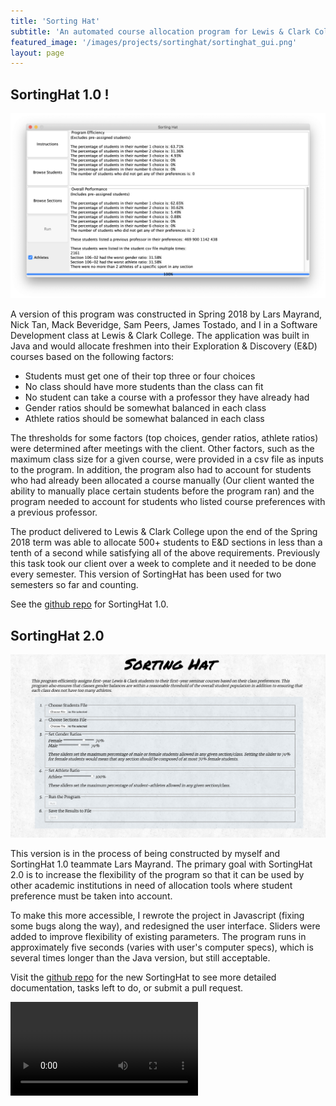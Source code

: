 ```yaml
---
title: 'Sorting Hat'
subtitle: 'An automated course allocation program for Lewis & Clark College'
featured_image: '/images/projects/sortinghat/sortinghat_gui.png'
layout: page
---
```


## SortingHat 1.0 !


![](/images/projects/sortinghat/old_sortinghat_gui.png)


A version of this program was constructed in Spring 2018 by Lars Mayrand, Nick Tan, Mack Beveridge, Sam Peers, James Tostado, and I in a Software Development class at Lewis & Clark College. The application was built in Java and would allocate freshmen into their Exploration & Discovery (E&D) courses based on the following factors:
* Students must get one of their top three or four choices
* No class should have more students than the class can fit
* No student can take a course with a professor they have already had
* Gender ratios should be somewhat balanced in each class
* Athlete ratios should be somewhat balanced in each class

The thresholds for some factors (top choices, gender ratios, athlete ratios) were determined after meetings with the client. Other factors, such as the maximum class size for a given course, were provided in a csv file as inputs to the program. In addition, the program also had to account for students who had already been allocated a course manually (Our client wanted the ability to manually place certain students before the program ran) and the program needed to account for students who listed course preferences with a previous professor. 

The product delivered to Lewis & Clark College upon the end of the Spring 2018 term was able to allocate 500+ students to E&D sections in less than a tenth of a second while satisfying all of the above requirements. Previously this task took our client over a week to complete and it needed to be done every semester. This version of SortingHat has been used for two semesters so far and counting.

See the <a href="https://github.com/maxwellevin/sofdev-eandd-sortinghat">github repo</a> for SortingHat 1.0.



## SortingHat 2.0 

![](/images/projects/sortinghat/sortinghat_gui.png)

This version is in the process of being constructed by myself and SortingHat 1.0 teammate Lars Mayrand. The primary goal with SortingHat 2.0 is to increase the flexibility of the program so that it can be used by other academic institutions in need of allocation tools where student preference must be taken into account. 

To make this more accessible, I rewrote the project in Javascript (fixing some bugs along the way), and redesigned the user interface. Sliders were added to improve flexibility of existing parameters. The program runs in approximately five seconds (varies with user's computer specs), which is several times longer than the Java version, but still acceptable. 

Visit the <a href="https://github.com/1800Blarbo/SortingHat.org">github repo</a> for the new SortingHat to see more detailed documentation, tasks left to do, or submit a pull request.


![](/images/projects/sortinghat/sortinghat_demo.mov)
